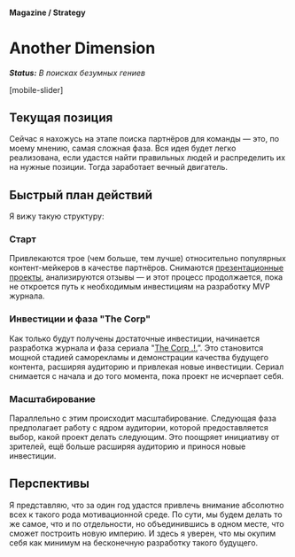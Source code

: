 #### Magazine / Strategy

# Another Dimension

***Status:** В поисках безумных гениев*

[mobile-slider]

## Текущая позиция

Сейчас я нахожусь на этапе поиска партнёров для команды — это, по моему мнению, самая сложная фаза. Вся идея будет легко реализована, если удастся найти правильных людей и распределить их на нужные позиции. Тогда заработает вечный двигатель.

## Быстрый план действий

Я вижу такую структуру:

### Старт

Привлекаются трое (чем больше, тем лучше) относительно популярных контент-мейкеров в качестве партнёров. Снимаются [презентационные проекты](/self-presentation), анализируются отзывы — и этот процесс продолжается, пока не откроется путь к необходимым инвестициям на разработку MVP журнала.

### Инвестиции и фаза "The Corp"

Как только будут получены достаточные инвестиции, начинается разработка журнала и фаза сериала "[The Corp .!.](/the-corp)”. Это становится мощной стадией саморекламы и демонстрации качества будущего контента, расширяя аудиторию и привлекая новые инвестиции. Сериал снимается с начала и до того момента, пока проект не исчерпает себя.

### Масштабирование

Параллельно с этим происходит масштабирование. Следующая фаза предполагает работу с ядром аудитории, которой предоставляется выбор, какой проект делать следующим. Это поощряет инициативу от зрителей, ещё больше расширяя аудиторию и принося новые инвестиции.

## Перспективы

Я представляю, что за один год удастся привлечь внимание абсолютно всех к такого рода мотивационной среде. По сути, мы будем делать то же самое, что и по отдельности, но объединившись в одном месте, что сможет построить новую империю. И здесь я уверен, что мы окупим себя как минимум на бесконечную разработку такого будущего.